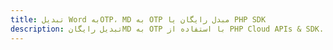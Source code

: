 ---title: تبدیل Word بهOTP، MD به OTP مبدل رایگان یا PHP SDKdescription: تبدیل رایگانMD به OTP با استفاده از PHP Cloud APIs & SDK. همچنین اسناد Microsoft Word و OpenOffice را در Cloud ایجاد، ویرایش و رندر کنید.---
